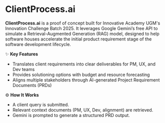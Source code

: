 # ClientProcess.ai

**ClientProcess.ai** is a proof of concept built for Innovative Academy UGM's Innovation Challenge Batch 2025.
It leverages Google Gemini’s free API to simulate a Retrieval-Augmented Generation (RAG) model, designed to help software houses accelerate the initial product requirement stage of the software development lifecycle.

✨ **Key Features**
- Translates client requirements into clear deliverables for PM, UX, and Dev teams
- Provides solutioning options with budget and resource forecasting
- Aligns multiple stakeholders through AI-generated Project Requirement Documents (PRDs)

⚙️ **How It Works**
- A client query is submitted.
- Relevant context documents (PM, UX, Dev, alignment) are retrieved.
- Gemini is prompted to generate a structured PRD output.
